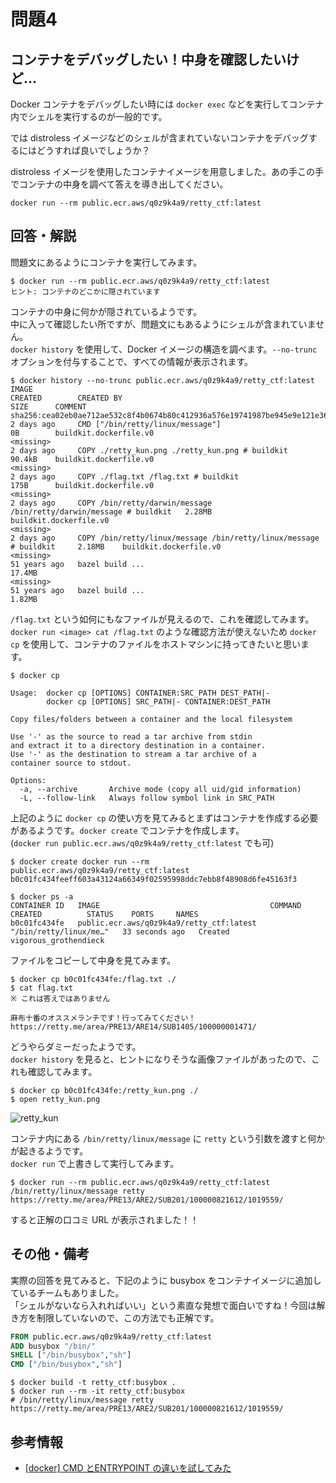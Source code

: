# 問題4
## コンテナをデバッグしたい！中身を確認したいけど…
Docker コンテナをデバッグしたい時には `docker exec` などを実行してコンテナ内でシェルを実行するのが一般的です。  

では distroless イメージなどのシェルが含まれていないコンテナをデバッグするにはどうすれば良いでしょうか？

distroless イメージを使用したコンテナイメージを用意しました。あの手この手でコンテナの中身を調べて答えを導き出してください。
```
docker run --rm public.ecr.aws/q0z9k4a9/retty_ctf:latest
```

## 回答・解説
問題文にあるようにコンテナを実行してみます。
```
$ docker run --rm public.ecr.aws/q0z9k4a9/retty_ctf:latest
ヒント: コンテナのどこかに隠されています
```
コンテナの中身に何かが隠されているようです。  
中に入って確認したい所ですが、問題文にもあるようにシェルが含まれていません。  
`docker history` を使用して、Docker イメージの構造を調べます。`--no-trunc` オプションを付与することで、すべての情報が表示されます。
```
$ docker history --no-trunc public.ecr.aws/q0z9k4a9/retty_ctf:latest
IMAGE                                                                     CREATED        CREATED BY                                                            SIZE      COMMENT
sha256:cea02eb0ae712ae532c8f4b0674b80c412936a576e19741987be945e9e121e36   2 days ago     CMD ["/bin/retty/linux/message"]                                      0B        buildkit.dockerfile.v0
<missing>                                                                 2 days ago     COPY ./retty_kun.png ./retty_kun.png # buildkit                       90.4kB    buildkit.dockerfile.v0
<missing>                                                                 2 days ago     COPY ./flag.txt /flag.txt # buildkit                                  175B      buildkit.dockerfile.v0
<missing>                                                                 2 days ago     COPY /bin/retty/darwin/message /bin/retty/darwin/message # buildkit   2.28MB    buildkit.dockerfile.v0
<missing>                                                                 2 days ago     COPY /bin/retty/linux/message /bin/retty/linux/message # buildkit     2.18MB    buildkit.dockerfile.v0
<missing>                                                                 51 years ago   bazel build ...                                                       17.4MB    
<missing>                                                                 51 years ago   bazel build ...                                                       1.82MB    
```

`/flag.txt` という如何にもなファイルが見えるので、これを確認してみます。  
`docker run <image> cat /flag.txt` のような確認方法が使えないため `docker cp` を使用して、コンテナのファイルをホストマシンに持ってきたいと思います。

```
$ docker cp

Usage:  docker cp [OPTIONS] CONTAINER:SRC_PATH DEST_PATH|-
        docker cp [OPTIONS] SRC_PATH|- CONTAINER:DEST_PATH

Copy files/folders between a container and the local filesystem

Use '-' as the source to read a tar archive from stdin
and extract it to a directory destination in a container.
Use '-' as the destination to stream a tar archive of a
container source to stdout.

Options:
  -a, --archive       Archive mode (copy all uid/gid information)
  -L, --follow-link   Always follow symbol link in SRC_PATH

```

上記のように `docker cp` の使い方を見てみるとまずはコンテナを作成する必要があるようです。`docker create` でコンテナを作成します。  
(`docker run public.ecr.aws/q0z9k4a9/retty_ctf:latest` でも可)

```
$ docker create docker run --rm public.ecr.aws/q0z9k4a9/retty_ctf:latest
b0c01fc434feeff603a43124a66349f02595998ddc7ebb8f48908d6fe45163f3

$ docker ps -a
CONTAINER ID   IMAGE                                      COMMAND                  CREATED          STATUS    PORTS     NAMES
b0c01fc434fe   public.ecr.aws/q0z9k4a9/retty_ctf:latest   "/bin/retty/linux/me…"   33 seconds ago   Created             vigorous_grothendieck
```

ファイルをコピーして中身を見てみます。
```
$ docker cp b0c01fc434fe:/flag.txt ./
$ cat flag.txt
※ これは答えではありません

麻布十番のオススメランチです！行ってみてください！
https://retty.me/area/PRE13/ARE14/SUB1405/100000001471/
```

どうやらダミーだったようです。  
`docker history` を見ると、ヒントになりそうな画像ファイルがあったので、これも確認してみます。

```
$ docker cp b0c01fc434fe:/retty_kun.png ./
$ open retty_kun.png
```

![retty_kun](https://user-images.githubusercontent.com/29038315/119303412-a2f9c800-bca0-11eb-9297-0a61cd9f3582.png)

コンテナ内にある `/bin/retty/linux/message` に `retty` という引数を渡すと何かが起きるようです。  
`docker run` で上書きして実行してみます。
```
$ docker run --rm public.ecr.aws/q0z9k4a9/retty_ctf:latest /bin/retty/linux/message retty
https://retty.me/area/PRE13/ARE2/SUB201/100000821612/1019559/
```

すると正解の口コミ URL が表示されました！！

## その他・備考
実際の回答を見てみると、下記のように busybox をコンテナイメージに追加しているチームもありました。  
「シェルがないなら入れればいい」という素直な発想で面白いですね！今回は解き方を制限していないので、この方法でも正解です。

```Dockerfile
FROM public.ecr.aws/q0z9k4a9/retty_ctf:latest
ADD busybox "/bin/"
SHELL ["/bin/busybox","sh"]
CMD ["/bin/busybox","sh"]
```

```
$ docker build -t retty_ctf:busybox .
$ docker run --rm -it retty_ctf:busybox
# /bin/retty/linux/message retty
https://retty.me/area/PRE13/ARE2/SUB201/100000821612/1019559/
```

## 参考情報
- [[docker] CMD とENTRYPOINT の違いを試してみた](https://qiita.com/hihihiroro/items/d7ceaadc9340a4dbeb8f)
